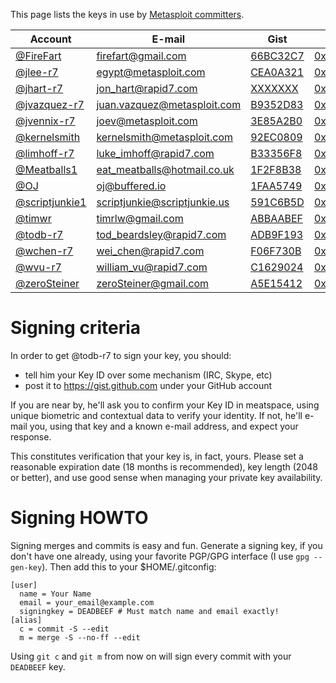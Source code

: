 This page lists the keys in use by [Metasploit committers](https://github.com/rapid7/metasploit-framework/wiki/Committer-Rights).

| Account | E-mail | Gist | MIT |
| ---------- | ------ | ------------ | ------- |
| [@FireFart](https://github.com/FireFart) |firefart@gmail.com | [66BC32C7](https://gist.github.com/FireFart/093da40e1130d79a737a) | [0xBCFF4FA966BC32C7](http://pgp.mit.edu/pks/lookup?op=vindex&search=0xBCFF4FA966BC32C7) |
| [@jlee-r7](https://github.com/jlee-r7) | egypt@metasploit.com | [CEA0A321](https://gist.github.com/jlee-r7/7321405) | [0x2d6094c7cea0a321](http://pgp.mit.edu:11371/pks/lookup?op=vindex&search=0x2d6094c7cea0a321) |
| [@jhart-r7](https://github.com/jhart-r7) | jon_hart@rapid7.com | [XXXXXXX](https://gist.github.com/jhart-r7/XXXXXXXXXX) | [0xEFDF679C](http://pgp.mit.edu:11371/pks/lookup?op=vindex&search=0xEFDF679C) |
| [@jvazquez-r7](https://github.com/jvazquez-r7) | juan.vazquez@metasploit.com | [B9352D83](https://gist.github.com/jvazquez-r7/7321429) | [0x38D99152B9352D83](http://pgp.mit.edu:11371/pks/lookup?op=vindex&search=0x38D99152B9352D83) |
| [@jvennix-r7](https://github.com/jvennix-r7) | joev@metasploit.com | [3E85A2B0](https://gist.github.com/jvennix-r7/7572570) | [0x127b05fb3e85a2b0](http://pgp.mit.edu:11371/pks/lookup?op=vindex&search=0x127b05fb3e85a2b0) |
| [@kernelsmith](https://github.com/kernelsmith) | kernelsmith@metasploit.com | [92EC0809](https://gist.github.com/kernelsmith/0e9563d2fb52f16765b5) |[0xf2c611dc92ec0809](http://pgp.mit.edu/pks/lookup?op=vindex&search=0xF2C611DC92EC0809) |
| [@limhoff-r7](https://github.com/limhoff-r7) | luke_imhoff@rapid7.com | [B33356F8](https://gist.github.com/limhoff-r7/8714106) | [0x5B1FB01FB33356F8](http://pgp.mit.edu/pks/lookup?op=vindex&search=0x5B1FB01FB33356F8) |
| [@Meatballs1](https://github.com/Meatballs1) | eat_meatballs@hotmail.co.uk | [1F2F8B38](https://gist.github.com/Meatballs1/6732257) | [0x5380EAF01F2F8B38](http://pgp.mit.edu:11371/pks/lookup?op=vindex&search=0x5380EAF01F2F8B38) |
| [@OJ](https://github.com/OJ) | oj@buffered.io | [1FAA5749](https://gist.github.com/OJ/8d4533352afd1586526d) | [0x49EEE7511FAA5749](http://pgp.mit.edu:11371/pks/lookup?op=vindex&search=0x49EEE7511FAA5749) |
| [@scriptjunkie1](https://github.com/scriptjunkie) | scriptjunkie@scriptjunkie.us | [591C6B5D](https://gist.github.com/scriptjunkie/7280483) | [0xE0F49052591C6B5D](http://pgp.mit.edu:11371/pks/lookup?op=vindex&search=0xE0F49052591C6B5D) |
| [@timwr](https://github.com/timwr) | timrlw@gmail.com | [ABBAABEF](https://gist.github.com/timwr/4c88fa851efabd435d4d) | [0x217FBA50ABBAABEF](http://pgp.mit.edu/pks/lookup?op=vindex&search=0x217FBA50ABBAABEF) |
| [@todb-r7](https://github.com/todb-r7) | tod_beardsley@rapid7.com | [ADB9F193](https://gist.github.com/todb-r7/7269765) | [0x1EFFB682ADB9F193](http://pgp.mit.edu:11371/pks/lookup?op=vindex&search=0x1EFFB682ADB9F193) |
| [@wchen-r7](https://github.com/wchen-r7) | wei_chen@rapid7.com | [F06F730B](https://gist.github.com/wchen-r7/0e0269d9ff0afc1ca7a5) | [0x2384DB4EF06F730B](http://pgp.mit.edu:11371/pks/lookup?op=vindex&search=0x2384DB4EF06F730B) |
| [@wvu-r7](https://github.com/wvu-r7) | william_vu@rapid7.com | [C1629024](https://gist.github.com/wvu-r7/7049076) | [0xE761DCB4C1629024](http://pgp.mit.edu:11371/pks/lookup?op=vindex&search=0xE761DCB4C1629024)|
| [@zeroSteiner](https://github.com/zeroSteiner) | zeroSteiner@gmail.com | [A5E15412](https://gist.github.com/zeroSteiner/b32f86a76d701af42dbd) | [0xC00D6B6AA5E15412](http://pgp.mit.edu:11371/pks/lookup?op=vindex&search=0xC00D6B6AA5E15412)|

# Signing criteria

In order to get @todb-r7 to sign your key, you should:

 * tell him your Key ID over some mechanism (IRC, Skype, etc)
 * post it to https://gist.github.com under your GitHub account

If you are near by, he'll ask you to confirm your Key ID in meatspace, using unique biometric and contextual data to verify your identity. If not, he'll e-mail you, using that key and a known e-mail address, and expect your response.

This constitutes verification that your key is, in fact, yours. Please set a reasonable expiration date (18 months is recommended), key length (2048 or better), and use good sense when managing your private key availability.

# Signing HOWTO

Signing merges and commits is easy and fun. Generate a signing key, if you don't have one already, using your favorite PGP/GPG interface (I use `gpg --gen-key`). Then add this to your $HOME/.gitconfig:

````
[user]
  name = Your Name
  email = your_email@example.com
  signingkey = DEADBEEF # Must match name and email exactly!
[alias]
  c = commit -S --edit
  m = merge -S --no-ff --edit
````

Using `git c` and `git m` from now on will sign every commit with your `DEADBEEF` key.
